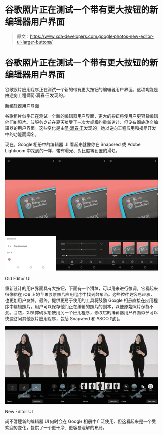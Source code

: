# 谷歌照片正在测试一个带有更大按钮的新编辑器用户界面

> 原文：<https://www.xda-developers.com/google-photos-new-editor-ui-larger-buttons/>

# 谷歌照片正在测试一个带有更大按钮的新编辑器用户界面

谷歌照片应用程序正在测试一个新的带有更大按钮的编辑器用户界面。这项功能是由逆向工程师简·满春·王发现的。

新编辑器用户界面

谷歌照片似乎正在测试一个新的编辑器用户界面，更大的按钮将使用户更容易编辑他们的照片。该服务之前在夏天接受了一次大规模的重新设计，但没有彻底改变编辑器的用户界面。这些变化是由[简·满春·王](https://twitter.com/wongmjane)发现的，她以逆向工程应用和揭示开发中的功能而闻名。

现在，Google 相册中的编辑器 UI 看起来就像你在 Snapseed 或 Adobe Lightroom 中找到的一样，带有曝光、对比度等设置的滑块。

 <picture>![](img/06a4635da4fe5c5377817709f8322194.png)</picture> 

Old Editor UI

重新设计的用户界面具有大按钮，下面有一个滑块，可以用来进行微调。它看起来很像你在 iOS 上的苹果股票照片应用程序中找到的东西。这些控件更容易理解，也更加用户友好。最终，提供更易于使用的工具将鼓励 Google 相册直接在应用程序中编辑照片。用户可以保存他们正在编辑的照片的副本，以便原始照片保持不变。当然，如果你确实想使用另一个应用程序，修改后的编辑器用户界面似乎可以快速访问其他照片应用程序，包括 Snapseed 和 VSCO 相机。

 <picture>![](img/e525ffec99b1c1ece3ff2e9f962fa95c.png)</picture> 

New Editor UI

尚不清楚新的编辑器 UI 何时会在 Google 相册中广泛使用，但这看起来是一个受欢迎的变化，提供了一个更干净、更容易理解的布局。